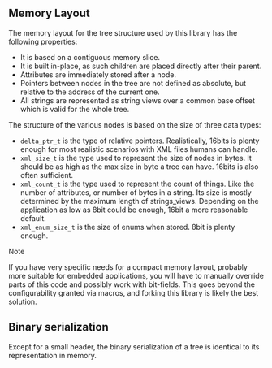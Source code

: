 ## Memory Layout

The memory layout for the tree structure used by this library has the following properties:
- It is based on a contiguous memory slice.
- It is built in-place, as such children are placed directly after their parent.
- Attributes are immediately stored after a node.
- Pointers between nodes in the tree are not defined as absolute, but relative to the address of the current one.
- All strings are represented as string views over a common base offset which is valid for the whole tree.

The structure of the various nodes is based on the size of three data types:

- `delta_ptr_t` is the type of relative pointers. Realistically, 16bits is plenty enough for most realistic scenarios with XML files humans can handle.
- `xml_size_t` is the type used to represent the size of nodes in bytes. It should be as high as the max size in byte a tree can have. 16bits is also often sufficient.
- `xml_count_t` is the type used to represent the count of things. Like the number of attributes, or number of bytes in a string. Its size is mostly determined by the maximum length of strings_views. Depending on the application as low as 8bit could be enough, 16bit a more reasonable default.
- `xml_enum_size_t` is the size of enums when stored. 8bit is plenty enough.

> [!NOTE]  
> If you have very specific needs for a compact memory layout, probably more suitable for embedded applications, you will have to manually override parts of this code and possibly work with bit-fields.
> This goes beyond the configurability granted via macros, and forking this library is likely the best solution.

## Binary serialization

Except for a small header, the binary serialization of a tree is identical to its representation in memory.